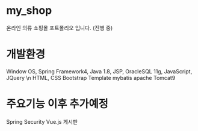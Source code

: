 # my_shop
온라인 의류 쇼핑몰 포트폴리오 입니다. (진행 중)
# 개발환경
Window OS, Spring Framework4, Java 1.8, JSP, OracleSQL 11g, JavaScript, JQuery \n
HTML, CSS
Bootstrap Template
mybatis
apache Tomcat9
# 주요기능 이후 추가예정
Spring Security
Vue.js 게시판
